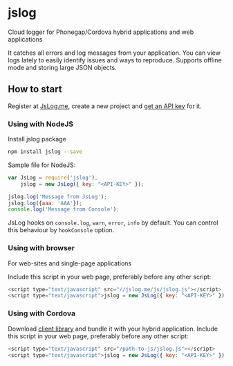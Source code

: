 # jslog

Cloud logger for Phonegap/Cordova hybrid applications and web applications

It catches all errors and log messages from your application. You can view logs lately to easily identify issues and ways to reproduce. Supports offline mode and storing large JSON objects.

## How to start
Register at [JsLog.me](http://jslog.me), create a new project and [get an API key](http://jslog.me/get-started) for it.

### Using with NodeJS

Install jslog package

~~~bash
npm install jslog --save
~~~

Sample file for NodeJS:

~~~JavaScript
var JsLog = require('jslog'),
    jslog = new JsLog({ key: "<API-KEY>" });

jslog.log('Message from JsLog');
jslog.log({aaa: 'AAA'});
console.log('Message from Console');
~~~

JsLog hooks on `console.log`, `warn`, `error`, `info` by default. You can control this behaviour by `hookConsole` option.

### Using with browser
For web-sites and single-page applications

Include this script in your web page, preferably before any other script:

~~~JavaScript
<script type="text/javascript" src="//jslog.me/js/jslog.js"></script>
<script type="text/javascript">jslog = new JsLog({ key: "<API-KEY>" });</script>
~~~

### Using with Cordova
Download [client library](http://jslog.me/js/jslog.js) and bundle it with your hybrid application. 
Include this script in your web page, preferably before any other script:

~~~JavaScript
<script type="text/javascript" src="/path-to-js/jslog.js"></script>
<script type="text/javascript">jslog = new JsLog({ key: "<API-KEY>" });</script>
~~~
